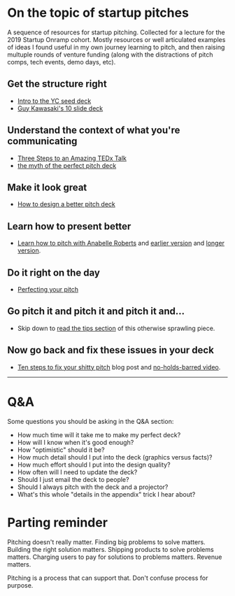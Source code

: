 # On the topic of startup pitches

A sequence of resources for startup pitching. Collected for a lecture for the 2019 Startup Onramp cohort. Mostly resources or well articulated examples of ideas I found useful in my own journey learning to pitch, and then raising multuple rounds of venture funding (along with the distractions of pitch comps, tech events, demo days, etc). 


## Get the structure right

- [Intro to the YC seed deck](https://blog.ycombinator.com/intro-to-the-yc-seed-deck/)
- [Guy Kawasaki's 10 slide deck](https://guykawasaki.com/the-only-10-slides-you-need-in-your-pitch/)

## Understand the context of what you're communicating

- [Three Steps to an Amazing TEDx Talk](https://www.linkedin.com/pulse/three-steps-amazing-tedx-talk-david-beckett/)
- [the myth of the perfect pitch deck](https://medium.com/m8-ventures/the-myth-of-perfect-pitch-deck-c7e2b3751d8c)

## Make it look great 

- [How to design a better pitch deck](https://blog.ycombinator.com/how-to-design-a-better-pitch-deck/)

## Learn how to present better

- [Learn how to pitch with Anabelle Roberts](https://www.youtube.com/watch?v=yo1Zxg61eZw) and [earlier version](https://www.youtube.com/watch?v=Biukgbojxis) and [longer version](https://www.youtube.com/watch?v=QfOcVve3zQU).

## Do it right on the day

- [Perfecting your pitch](https://www.garage.com/resources/perfecting-your-pitch/)

## Go pitch it and pitch it and pitch it and...

- Skip down to [read the tips section](https://www.forbes.com/sites/chancebarnett/2014/05/09/investor-pitch-deck-to-raise-money-for-startups/#44e3b5674427) of this otherwise sprawling piece. 

## Now go back and fix these issues in your deck

- [Ten steps to fix your shitty pitch](https://about.crunchbase.com/blog/fix-your-shitty-pitch/) blog post and [no-holds-barred video](https://www.youtube.com/watch?v=R8Tpdpy6hdg).

----

# Q&A 

Some questions you should be asking in the Q&A section:

- How much time will it take me to make my perfect deck? 
- How will I know when it's good enough?
- How "optimistic" should it be?
- How much detail should I put into the deck (graphics versus facts)?
- How much effort should I put into the design quality?
- How often will I need to update the deck?
- Should I just email the deck to people?
- Should I always pitch with the deck and a projector?
- What's this whole "details in the appendix" trick I hear about?

# Parting reminder

Pitching doesn't really matter. Finding big problems to solve matters. Building the right solution matters. Shipping products to solve problems matters. Charging users to pay for solutions to problems matters. Revenue matters. 

Pitching is a process that can support that. Don't confuse process for purpose.
